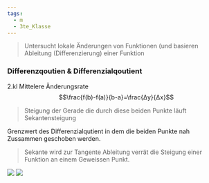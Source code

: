 ```yaml
---
tags:
  - m
  - 3te_Klasse
---
```

> Untersucht lokale Änderungen von Funktionen (und basieren Ableitung (Differenzierung) einer Funktion

### Differenzqoutien & Differenzialqoutient
2.kl Mittelere Änderungsrate
$$\frac{f(b)-f(a)}{b-a}=\frac{Δy}{Δx}$$
> Steigung der Gerade die durch diese beiden Punkte läuft
> Sekantensteigung

Grenzwert des Differenzialqutient in dem die beiden Punkte nah Zussammen geschoben werden.
> Sekante wird zur Tangente
> Ableitung verrät die Steigung einer Funktion an einem Geweissen Punkt.

![](diff%20things%20mathe%20oida%20bsp%20idk.excalidraw.svg)
![](Ableitung%20elementare%20Funktion.excalidraw.svg)